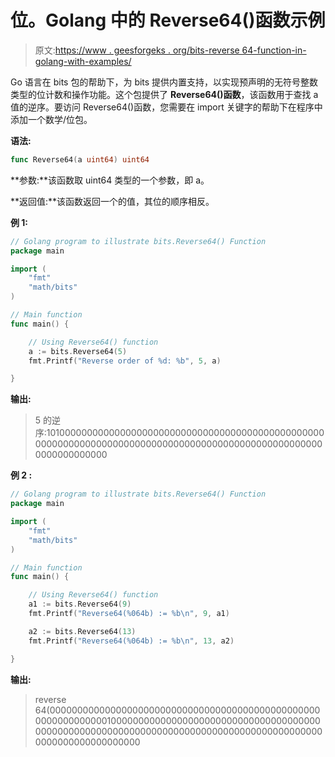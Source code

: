 # 位。Golang 中的 Reverse64()函数示例

> 原文:[https://www . geesforgeks . org/bits-reverse 64-function-in-golang-with-examples/](https://www.geeksforgeeks.org/bits-reverse64-function-in-golang-with-examples/)

Go 语言在 bits 包的帮助下，为 bits 提供内置支持，以实现预声明的无符号整数类型的位计数和操作功能。这个包提供了 **Reverse64()函数**，该函数用于查找 a 值的逆序。要访问 Reverse64()函数，您需要在 import 关键字的帮助下在程序中添加一个数学/位包。

**语法:**

```go
func Reverse64(a uint64) uint64
```

**参数:**该函数取 uint64 类型的一个参数，即 a。

**返回值:**该函数返回一个的值，其位的顺序相反。

**例 1:**

```go
// Golang program to illustrate bits.Reverse64() Function
package main

import (
    "fmt"
    "math/bits"
)

// Main function
func main() {

    // Using Reverse64() function
    a := bits.Reverse64(5)
    fmt.Printf("Reverse order of %d: %b", 5, a)

}
```

**输出:**

> 5 的逆序:10100000000000000000000000000000000000000000000000000000000000000000000000000000000000000000000000000000000000000000

**例 2 :**

```go
// Golang program to illustrate bits.Reverse64() Function
package main

import (
    "fmt"
    "math/bits"
)

// Main function
func main() {

    // Using Reverse64() function
    a1 := bits.Reverse64(9)
    fmt.Printf("Reverse64(%064b) := %b\n", 9, a1)

    a2 := bits.Reverse64(13)
    fmt.Printf("Reverse64(%064b) := %b\n", 13, a2)

}
```

**输出:**

> reverse 64(0000000000000000000000000000000000000000000000000000000000000010000000000000000000000000000000000000000000000000000000000000000000000000000000000000000000000000000000000000